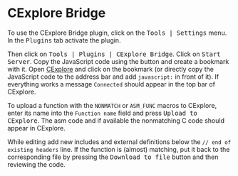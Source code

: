 # CExplore Bridge
To use the CExplore Bridge plugin, click on the <kbd>Tools | Settings</kbd> menu. In the <kbd>Plugins</kbd> tab activate the plugin.

Then click on <kbd>Tools | Plugins | CExplore Bridge</kbd>. Click on <kbd>Start Server</kbd>. Copy the JavaScript code using the button and create a bookmark with it. Open [CExplore](http://cexplore.henny022.de/) and click on the bookmark (or directly copy the JavaScript code to the address bar and add `javascript:` in front of it). If everything works a message `Connected` should appear in the top bar of CExplore.

To upload a function with the `NONMATCH` or `ASM_FUNC` macros to CExplore, enter its name into the `Function name` field and press <kbd>Upload to CExplore</kbd>. The asm code and if available the nonmatching C code should appear in CExplore. 

While editing add new includes and external definitions below the `// end of existing headers` line. If the function is (almost) matching, put it back to the corresponding file by pressing the <kbd>Download to file</kbd> button and then reviewing the code.
